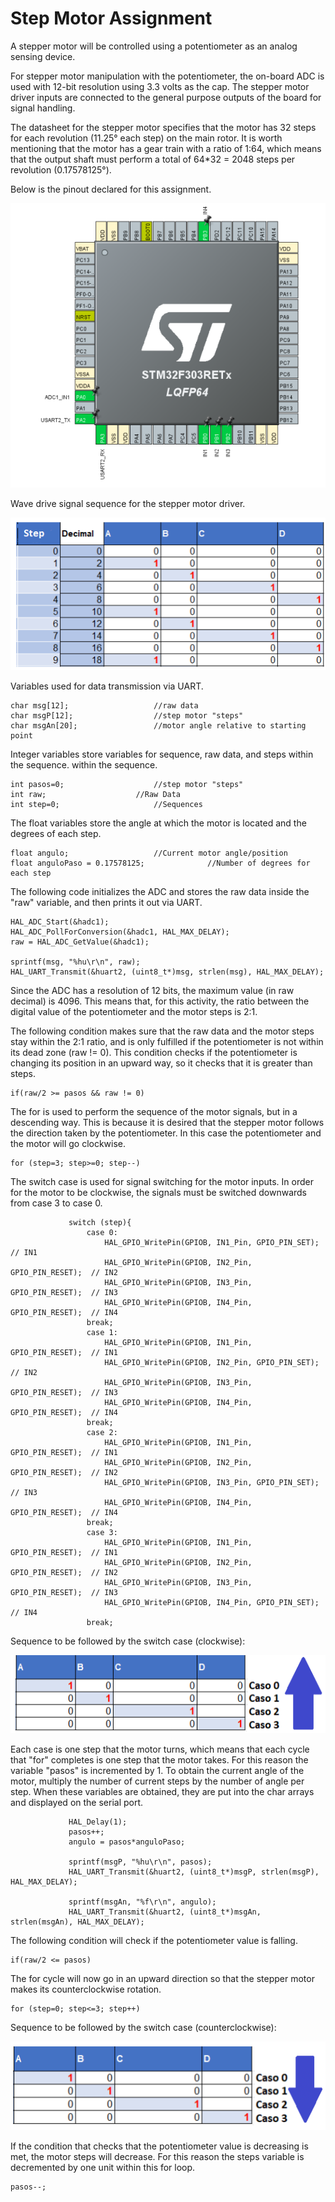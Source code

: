 # Step Motor Assignment
A stepper motor will be controlled using a potentiometer as an analog sensing device.

For stepper motor manipulation with the potentiometer, the on-board ADC is used with 12-bit resolution using 3.3 volts as the cap. The stepper motor driver inputs are connected to the general purpose outputs of the board for signal handling.

The datasheet for the stepper motor specifies that the motor has 32 steps for each revolution (11.25° each step) on the main rotor. It is worth mentioning that the motor has a gear train with a ratio of 1:64, which means that the output shaft must perform a total of 64*32 = 2048 steps per revolution (0.17578125°).


Below is the pinout declared for this assignment.

![StepMotor](https://github.com/CarlosKiamy/Microcontroller-Assignments/blob/main/img/StepMotor_pinout.png)


Wave drive signal sequence for the stepper motor driver.

![waveDrive](https://github.com/CarlosKiamy/Microcontroller-Assignments/blob/main/img/waveDrive.png)

Variables used for data transmission via UART.
```
char msg[12]; 					//raw data
char msgP[12]; 					//step motor "steps"
char msgAn[20]; 				//motor angle relative to starting point
```

Integer variables store variables for sequence, raw data, and steps within the sequence. within the sequence.
```
int pasos=0; 					//step motor "steps"
int raw; 					//Raw Data
int step=0; 					//Sequences
```

The float variables store the angle at which the motor is located and the degrees of each step.
```
float angulo; 					//Current motor angle/position
float anguloPaso = 0.17578125; 		        //Number of degrees for each step
```

The following code initializes the ADC and stores the raw data inside the "raw" variable, and then prints it out via UART.
```
HAL_ADC_Start(&hadc1);
HAL_ADC_PollForConversion(&hadc1, HAL_MAX_DELAY);
raw = HAL_ADC_GetValue(&hadc1);

sprintf(msg, "%hu\r\n", raw);
HAL_UART_Transmit(&huart2, (uint8_t*)msg, strlen(msg), HAL_MAX_DELAY);
```
Since the ADC has a resolution of 12 bits, the maximum value (in raw decimal) is 4096. This means that, for this activity, the ratio between the digital value of the potentiometer and the motor steps is 2:1.

The following condition makes sure that the raw data and the motor steps stay within the 2:1 ratio, and is only fulfilled if the potentiometer is not within its dead zone (raw != 0). This condition checks if the potentiometer is changing its position in an upward way, so it checks that it is greater than steps.

```
if(raw/2 >= pasos && raw != 0)
```

The for is used to perform the sequence of the motor signals, but in a descending way. This is because it is desired that the stepper motor follows the direction taken by the potentiometer. In this case the potentiometer and the motor will go clockwise.

```
for (step=3; step>=0; step--)
```

The switch case is used for signal switching for the motor inputs. In order for the motor to be clockwise, the signals must be switched downwards from case 3 to case 0.
```
			 switch (step){
				 case 0:
					 HAL_GPIO_WritePin(GPIOB, IN1_Pin, GPIO_PIN_SET);    // IN1
					 HAL_GPIO_WritePin(GPIOB, IN2_Pin, GPIO_PIN_RESET);  // IN2
					 HAL_GPIO_WritePin(GPIOB, IN3_Pin, GPIO_PIN_RESET);  // IN3
					 HAL_GPIO_WritePin(GPIOB, IN4_Pin, GPIO_PIN_RESET);  // IN4
				 break;
				 case 1:
					 HAL_GPIO_WritePin(GPIOB, IN1_Pin, GPIO_PIN_RESET);  // IN1
					 HAL_GPIO_WritePin(GPIOB, IN2_Pin, GPIO_PIN_SET);    // IN2
					 HAL_GPIO_WritePin(GPIOB, IN3_Pin, GPIO_PIN_RESET);  // IN3
					 HAL_GPIO_WritePin(GPIOB, IN4_Pin, GPIO_PIN_RESET);  // IN4
				 break;
				 case 2:
					 HAL_GPIO_WritePin(GPIOB, IN1_Pin, GPIO_PIN_RESET);  // IN1
					 HAL_GPIO_WritePin(GPIOB, IN2_Pin, GPIO_PIN_RESET);  // IN2
					 HAL_GPIO_WritePin(GPIOB, IN3_Pin, GPIO_PIN_SET);    // IN3
					 HAL_GPIO_WritePin(GPIOB, IN4_Pin, GPIO_PIN_RESET);  // IN4
				 break;
				 case 3:
					 HAL_GPIO_WritePin(GPIOB, IN1_Pin, GPIO_PIN_RESET);  // IN1
					 HAL_GPIO_WritePin(GPIOB, IN2_Pin, GPIO_PIN_RESET);  // IN2
					 HAL_GPIO_WritePin(GPIOB, IN3_Pin, GPIO_PIN_RESET);  // IN3
					 HAL_GPIO_WritePin(GPIOB, IN4_Pin, GPIO_PIN_SET);    // IN4
				 break;

```
Sequence to be followed by the switch case (clockwise):

![StepMotor_clockwise](https://github.com/CarlosKiamy/Microcontroller-Assignments/blob/main/img/StepMotor_clockwise.png)

Each case is one step that the motor turns, which means that each cycle that "for" completes is one step that the motor takes. For this reason the variable "pasos" is incremented by 1. To obtain the current angle of the motor, multiply the number of current steps by the number of angle per step. When these variables are obtained, they are put into the char arrays and displayed on the serial port.

```
			 HAL_Delay(1);
			 pasos++;
			 angulo = pasos*anguloPaso;

			 sprintf(msgP, "%hu\r\n", pasos);
			 HAL_UART_Transmit(&huart2, (uint8_t*)msgP, strlen(msgP), HAL_MAX_DELAY);

			 sprintf(msgAn, "%f\r\n", angulo);
			 HAL_UART_Transmit(&huart2, (uint8_t*)msgAn, strlen(msgAn), HAL_MAX_DELAY);
```

The following condition will check if the potentiometer value is falling.
```
if(raw/2 <= pasos)
```

The for cycle will now go in an upward direction so that the stepper motor makes its counterclockwise rotation.
```
for (step=0; step<=3; step++)
```
Sequence to be followed by the switch case (counterclockwise):

![StepMotor_clockwise](https://github.com/CarlosKiamy/Microcontroller-Assignments/blob/main/img/StepMotor_counterclockwise.png)

If the condition that checks that the potentiometer value is decreasing is met, the motor steps will decrease. For this reason the steps variable is decremented by one unit within this for loop.

```
pasos--;
```
